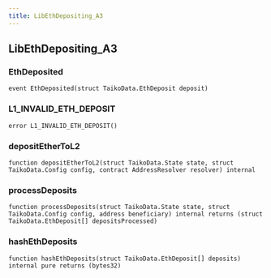 ```yaml
---
title: LibEthDepositing_A3
---
```


## LibEthDepositing_A3

### EthDeposited

```solidity
event EthDeposited(struct TaikoData.EthDeposit deposit)
```

### L1_INVALID_ETH_DEPOSIT

```solidity
error L1_INVALID_ETH_DEPOSIT()
```

### depositEtherToL2

```solidity
function depositEtherToL2(struct TaikoData.State state, struct TaikoData.Config config, contract AddressResolver resolver) internal
```

### processDeposits

```solidity
function processDeposits(struct TaikoData.State state, struct TaikoData.Config config, address beneficiary) internal returns (struct TaikoData.EthDeposit[] depositsProcessed)
```

### hashEthDeposits

```solidity
function hashEthDeposits(struct TaikoData.EthDeposit[] deposits) internal pure returns (bytes32)
```

